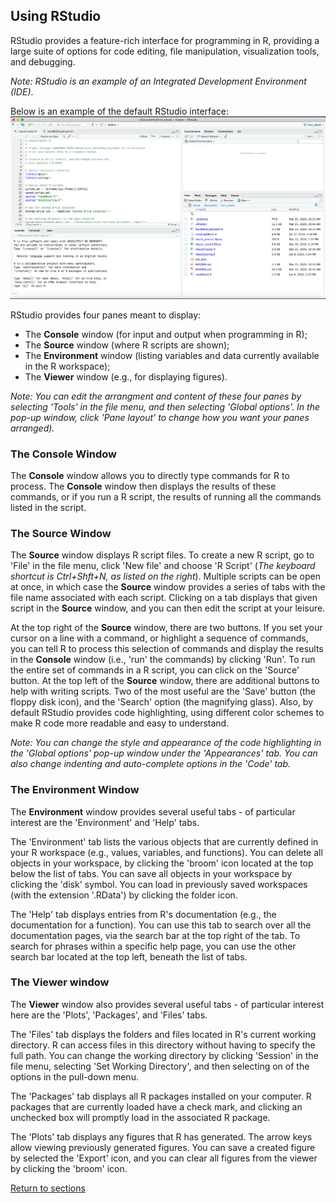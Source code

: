 ## Using RStudio

RStudio provides a feature-rich interface for programming in R, providing a large suite of options for code editing, file manipulation, visualization tools, and debugging.

*Note: RStudio is an example of an Integrated Development Environment (IDE)*.

Below is an example of the default RStudio interface:
![RStudio panes](I0003_RStudio_panes.png)

RStudio provides four panes meant to display:
* The __Console__ window (for input and output when programming in R);
* The __Source__ window (where R scripts are shown);
* The __Environment__ window (listing variables and data currently available in the R workspace);
* The __Viewer__ window (e.g., for displaying figures).

*Note: You can edit the arrangment and content of these four panes by selecting 'Tools' in the file menu, and then selecting 'Global options'. In the pop-up window, click 'Pane layout' to change how you want your panes arranged).*

### The Console Window

The __Console__ window allows you to directly type commands for R to process. The __Console__ window then displays the results of these commands, or if you run a R script, the results of running all the commands listed in the script.

### The Source Window

The __Source__ window displays R script files. To create a new R script, go to 'File' in the file menu, click 'New file' and choose 'R Script' (*The keyboard shortcut is Ctrl+Shft+N, as listed on the right*). Multiple scripts can be open at once, in which case the __Source__ window provides a series of tabs with the file name associated with each script. Clicking on a tab displays that given script in the __Source__ window, and you can then edit the script at your leisure.

At the top right of the __Source__ window, there are two buttons. If you set your cursor on a line with a command, or highlight a sequence of commands, you can tell R to process this selection of commands and display the results in the __Console__ window (i.e., 'run' the commands) by clicking 'Run'. To run the entire set of commands in a R script, you can click on the 'Source' button. At the top left of the __Source__ window, there are additional buttons to help with writing scripts. Two of the most useful are the 'Save' button (the floppy disk icon), and the 'Search' option (the magnifying glass). Also, by default RStudio provides code highlighting, using different color schemes to make R code more readable and easy to understand.

*Note: You can change the style and appearance of the code highlighting in the 'Global options' pop-up window under the 'Appearances' tab. You can also change indenting and auto-complete options in the 'Code' tab.*

### The Environment Window

The __Environment__ window provides several useful tabs - of particular interest are the 'Environment' and 'Help' tabs.

The 'Environment' tab lists the various objects that are currently defined in your R workspace (e.g., values, variables, and functions). You can delete all objects in your workspace, by clicking the 'broom' icon located at the top below the list of tabs. You can save all objects in your workspace by clicking the 'disk' symbol. You can load in previously saved workspaces (with the extension '.RData') by clicking the folder icon.

The 'Help' tab displays entries from R's documentation (e.g., the documentation for a function). You can use this tab to search over all the documentation pages, via the search bar at the top right of the tab. To search for phrases within a specific help page, you can use the other search bar located at the top left, beneath the list of tabs.

### The Viewer window

The __Viewer__ window also provides several useful tabs - of particular interest here are the 'Plots', 'Packages', and 'Files' tabs.

The 'Files' tab displays the folders and files located in R's current working directory. R can access files in this directory without having to specify the full path. You can change the working directory by clicking 'Session' in the file menu, selecting 'Set Working Directory', and then selecting on of the options in the pull-down menu.

The 'Packages' tab displays all R packages installed on your computer. R packages that are currently loaded have a check mark, and clicking an unchecked box will promptly load in the associated R package.

The 'Plots' tab displays any figures that R has generated. The arrow keys allow viewing previously generated figures. You can save a created figure by selected the 'Export' icon, and you can clear all figures from the viewer by clicking the 'broom' icon.

[Return to sections](C00_P002_Chapters.md)

